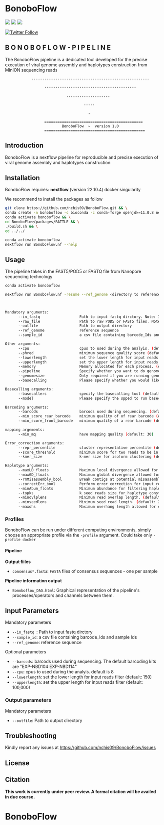 #  BonoboFlow
[![](https://img.shields.io/badge/nextflow-22.10.4-yellowgreen)](https://www.nextflow.io)
[![](https://img.shields.io/badge/uses-docker-orange)](https://docs.docker.com/get-docker)
[![](https://img.shields.io/badge/License-GPLv3-blue.svg)](https://www.gnu.org/licenses/gpl-3.0)


[![Twitter Follow](https://img.shields.io/twitter/follow/ndekezi09.svg?style=social)](https://twitter.com/ndekezi09) 


## B O N O B O F L O W - P I P E L I N E


The BonoboFlow pipeline is a dedicated tool developed for the precise execution of viral 
        genome assembly and haplotypes construction from MinION sequencing reads

                ------------------------------------------------------

                      ------------------------------------------
                
                                --------------------
                
                                        -----
                            
                                          -

                      =============================================
                              BonoboFlow  ~  version 1.0
                      ==============================================


## Introduction

BonoboFlow is a nextflow pipeline for reproducible and precise execution of viral genome assembly and haplotypes construction 


## Installation

BonoboFlow requires:
 **nextflow** (version 22.10.4)
 docker
 singularity


We recommend to install the packages as follow

```bash
git clone https://github.com/nchis09/BonoboFlow.git && \
conda create -n bonoboflow -c bioconda -c conda-forge openjdk=11.0.8 nextflow=24.04.2  python cmake spoa && \
conda activate bonoboflow && \
cd BonoboFlow/packages/RATTLE && \
./build.sh && \
cd ../../
```

```bash
conda activate bonoboflow
nextflow run BonoboFlow.nf --help
```

## Usage

The pipeline takes in the FAST5/POD5 or FASTQ file from Nanopore sequencing technology 

```bash
conda activate bonoboflow

nextflow run BonoboFlow.nf -resume --ref_genome <directory to reference genome> --in_fastq <directory to input files> --outfile <directory to output files> --sample_id <csv of sample IDs and barcode ID> -w <directory to save the work files>

    

Mandatory arguments:
      --in_fastq                  Path to input fastq dirctory. Note: If you specify this you dont have to specify the  --raw_file
      --raw_file                  Path to raw POD5 or FAST5 files. Note: If you specify this, make sure you change the --basecalling flag to ON
      --outfile                   Path to output directory
      --ref_genome                reference sequence
      --sample_id                 a csv file containing barcode_Ids and sample Ids. An example csv file is provided in the BonoboFlow directory

Other arguments:
      --cpu                       cpus to used during the analyis. (default: 8)
      --phred                     minimum sequence quality score (default: 12)
      --lowerlength               set the lower length for input reads filter (default: 1000)
      --upperlength               set the upper length for input reads filter (default: 20000)
      --memory                    Memory allocated for each process. (default: 30 GB)
      --pipeline                  Specify whether you want to do genome assembly or haplotype reconstruction. (default: haplotype)
      --genomesize                Only required if you are running genome assembly (default: 5k)
      --basecalling               Please specify whether you would like to carry out basecalling (default: OFF). If "ON" ensure to provide raw files

Basecalling arguments:
      --basecallers               specify the basecalling tool (default: basecaller the alternative: duplex)
      --model                     Please specify the spped to run basecalling, the (default: sup the alternatives: fast, hac)

Barcoding arguments:
      --barcods                   barcods used during sequencing. (default: "EXP-NBD104 EXP-NBD114")
      --min_score_rear_barcode    minimum quality of of rear barcode (default: 75)
      --min_score_front_barcode   minimum quality of a rear barcode (default: 75)

mapping argements:
      --min_mq                    have mapping quality (default: 30)

Error_correction arguments:
      --repr_percentile           cluster representative percentile (default: 0.15)
      --score_threshold           minimum score for two reads to be in the same gene cluster (default: 0.2)
      --kmer_size                 k-mer size for isoform clustering (default: 11, maximum: 16)

Haplotype arguments:
      --maxLD_floats              Maximum local divergence allowed for merging haplotypes. (default: 0.01)
      --maxGD_floats              Maximum global divergence allowed for merging haplotypes. (default: 0.01)
      --rmMisassembly_bool        Break contigs at potential misassembled positions (default: False)
      --correctErr_bool           Perform error correction for input reads (default: False)
      --minAbun_floats            Minimum abundance for filtering haplotypes (default: 0.02)
      --topks                     k seed reads size for haplotype construction (default: 100)
      --minovlplens               Minimum read overlap length. (default: 1000)
      --minseedlens               Minimum seed read length. (default: 2000)
      --maxohs                    Maximum overhang length allowed for overlaps. (default: 20)


```

### Profiles

BonoboFlow can be run under different computing environments, simply choose an appropriate profile via the `-profile` argument. Could take only `-profile docker`


#### Pipeline 


**Output fiiles**

* `consensus*.fasta`: `FASTA` files of consensus sequences - one per sample


**Pipeline information output**

* `Bonoboflow_DAG.html`: Graphical representation of the pipeline's processes/operators and channels between them.



## input Parameters

Mandatory parameters

* `--in_fastq `:            Path to input fastq dirctory
* `--sample_id`:           a csv file containing barcode_Ids and sample Ids
* `--ref_genome`:           reference sequence


Optional parameters

* `--barcods`:        barcods used during sequencing. The default barcoding kits are "EXP-NBD104 EXP-NBD114"
* `--cpu`:                 cpus to used during the analyis. default is 8
* `--lowerlength`:               set the lower length for input reads filter (default: 150)
* `--upperlength`:             set the upper length for input reads filter (default: 100,000)


### Output parameters

Mandatory parameters

* `--outfile`:          Path to output directory


## Troubleshooting

Kindly report any issues at https://github.com/nchis09/BonoboFlow/issues

## License


## Citation

**This work is currently under peer review. A formal citation will be availed in due course.**

# BonoboFlow
